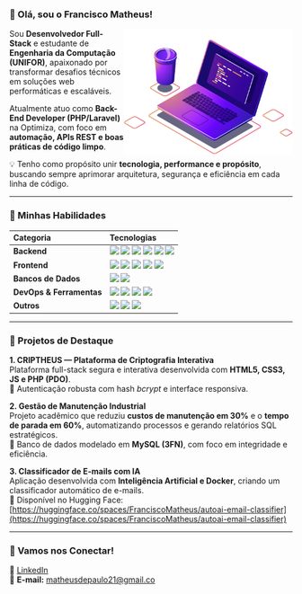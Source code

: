### 👋 Olá, sou o Francisco Matheus!

<img align="right" src="https://github.com/MatheusdePaulo/MatheusdePaulo/blob/main/img.png?raw=true" width="300" />

Sou **Desenvolvedor Full-Stack** e estudante de **Engenharia da Computação (UNIFOR)**, apaixonado por transformar desafios técnicos em soluções web performáticas e escaláveis.

Atualmente atuo como **Back-End Developer (PHP/Laravel)** na Optimiza, com foco em **automação, APIs REST e boas práticas de código limpo**.

💡 Tenho como propósito unir **tecnologia, performance e propósito**, buscando sempre aprimorar arquitetura, segurança e eficiência em cada linha de código.

---

### 🚀 Minhas Habilidades

| **Categoria** | **Tecnologias** |
| :--- | :--- |
| **Backend** | <img src="https://img.shields.io/badge/Java-141321?style=for-the-badge&logo=openjdk&logoColor=fd418d"/> <img src="https://img.shields.io/badge/Spring_Boot-141321?style=for-the-badge&logo=spring-boot&logoColor=fd418d"/> <img src="https://img.shields.io/badge/PHP-141321?style=for-the-badge&logo=php&logoColor=fd418d"/> <img src="https://img.shields.io/badge/Laravel-141321?style=for-the-badge&logo=laravel&logoColor=fd418d"/> <img src="https://img.shields.io/badge/Python-141321?style=for-the-badge&logo=python&logoColor=fd418d"/> <img src="https://img.shields.io/badge/Flask-141321?style=for-the-badge&logo=flask&logoColor=fd418d"/> |
| **Frontend** | <img src="https://img.shields.io/badge/HTML5-141321?style=for-the-badge&logo=html5&logoColor=fd418d"/> <img src="https://img.shields.io/badge/CSS3-141321?style=for-the-badge&logo=css3&logoColor=fd418d"/> <img src="https://img.shields.io/badge/JavaScript-141321?style=for-the-badge&logo=javascript&logoColor=fd418d"/> <img src="https://img.shields.io/badge/React-141321?style=for-the-badge&logo=react&logoColor=fd418d"/> <img src="https://img.shields.io/badge/Bulma-141321?style=for-the-badge&logo=bulma&logoColor=fd418d"/> |
| **Bancos de Dados** | <img src="https://img.shields.io/badge/MySQL-141321?style=for-the-badge&logo=mysql&logoColor=fd418d"/> <img src="https://img.shields.io/badge/MongoDB-141321?style=for-the-badge&logo=mongodb&logoColor=fd418d"/> |
| **DevOps & Ferramentas** | <img src="https://img.shields.io/badge/Docker-141321?style=for-the-badge&logo=docker&logoColor=fd418d"/> <img src="https://img.shields.io/badge/Git-141321?style=for-the-badge&logo=git&logoColor=fd418d"/> <img src="https://img.shields.io/badge/GitHub_Actions-141321?style=for-the-badge&logo=githubactions&logoColor=fd418d"/> <img src="https://img.shields.io/badge/Linux-141321?style=for-the-badge&logo=linux&logoColor=fd418d"/> |
| **Outros** | <img src="https://img.shields.io/badge/SEO_Técnico-141321?style=for-the-badge&logo=google&logoColor=fd418d"/> <img src="https://img.shields.io/badge/Core_Web_Vitals-141321?style=for-the-badge&logo=web&logoColor=fd418d"/> <img src="https://img.shields.io/badge/WordPress-141321?style=for-the-badge&logo=wordpress&logoColor=fd418d"/> |

---

### 🧠 Projetos de Destaque

**1. CRIPTHEUS — Plataforma de Criptografia Interativa**  
Plataforma full-stack segura e interativa desenvolvida com **HTML5, CSS3, JS e PHP (PDO)**.  
🔐 Autenticação robusta com hash *bcrypt* e interface responsiva.

**2. Gestão de Manutenção Industrial**  
Projeto acadêmico que reduziu **custos de manutenção em 30%** e o **tempo de parada em 60%**, automatizando processos e gerando relatórios SQL estratégicos.  
🧩 Banco de dados modelado em **MySQL (3FN)**, com foco em integridade e eficiência.

**3. Classificador de E-mails com IA**  
Aplicação desenvolvida com **Inteligência Artificial e Docker**, criando um classificador automático de e-mails.  
🤖 Disponível no Hugging Face: [https://huggingface.co/spaces/FranciscoMatheus/autoai-email-classifier](https://huggingface.co/spaces/FranciscoMatheus/autoai-email-classifier)

---

### 🤝 Vamos nos Conectar!

🔗 [LinkedIn](https://www.linkedin.com/in/matheusdepaulodev)  
📧 **E-mail:** matheusdepaulo21@gmail.co
